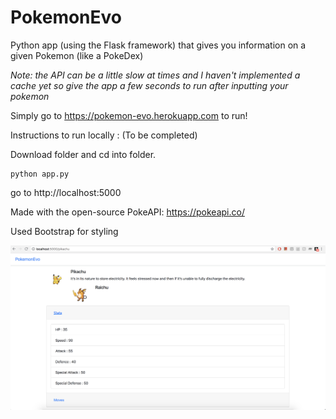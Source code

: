 # PokemonEvo

Python app (using the Flask framework) that gives you information on a given Pokemon (like a PokeDex)

*Note: the API can be a little slow at times and I haven't implemented a cache yet so give the app a few seconds to run after inputting your pokemon*

Simply go to https://pokemon-evo.herokuapp.com to run!

Instructions to run locally : (To be completed)

Download folder and cd into folder.
```
python app.py
```
go to http://localhost:5000

Made with the open-source PokeAPI: https://pokeapi.co/

Used Bootstrap for styling

![Alt text](images/sc1.png?raw=true "Screenshot")
